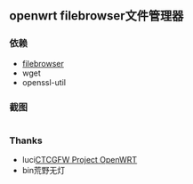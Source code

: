 ## openwrt filebrowser文件管理器

### 依赖
- [filebrowser]()
- wget
- openssl-util

### 截图
![]()

### Thanks
- luci[CTCGFW Project OpenWRT](https://github.com/project-openwrt/openwrt)
- bin荒野无灯


